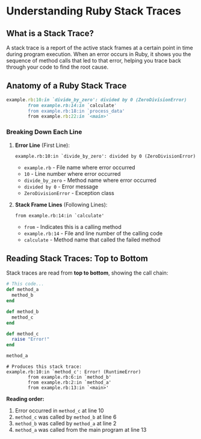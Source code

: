 # Understanding Ruby Stack Traces

## What is a Stack Trace?

A stack trace is a report of the active stack frames at a certain point in time during program execution. When an error occurs in Ruby, it shows you the sequence of method calls that led to that error, helping you trace back through your code to find the root cause.

## Anatomy of a Ruby Stack Trace

```ruby
example.rb:10:in `divide_by_zero': divided by 0 (ZeroDivisionError)
        from example.rb:14:in `calculate'
        from example.rb:18:in `process_data'
        from example.rb:22:in `<main>'
```

### Breaking Down Each Line

1. **Error Line** (First Line):
   ```
   example.rb:10:in `divide_by_zero': divided by 0 (ZeroDivisionError)
   ```
   - `example.rb` - File name where error occurred
   - `10` - Line number where error occurred
   - `divide_by_zero` - Method name where error occurred
   - `divided by 0` - Error message
   - `ZeroDivisionError` - Exception class

2. **Stack Frame Lines** (Following Lines):
   ```
   from example.rb:14:in `calculate'
   ```
   - `from` - Indicates this is a calling method
   - `example.rb:14` - File and line number of the calling code
   - `calculate` - Method name that called the failed method

## Reading Stack Traces: Top to Bottom

Stack traces are read from **top to bottom**, showing the call chain:

```ruby
# This code...
def method_a
  method_b
end

def method_b
  method_c
end

def method_c
  raise "Error!"
end

method_a
```

```
# Produces this stack trace:
example.rb:10:in `method_c': Error! (RuntimeError)
        from example.rb:6:in `method_b'
        from example.rb:2:in `method_a'
        from example.rb:13:in `<main>'
```

**Reading order:**
1. Error occurred in `method_c` at line 10
2. `method_c` was called by `method_b` at line 6
3. `method_b` was called by `method_a` at line 2
4. `method_a` was called from the main program at line 13
